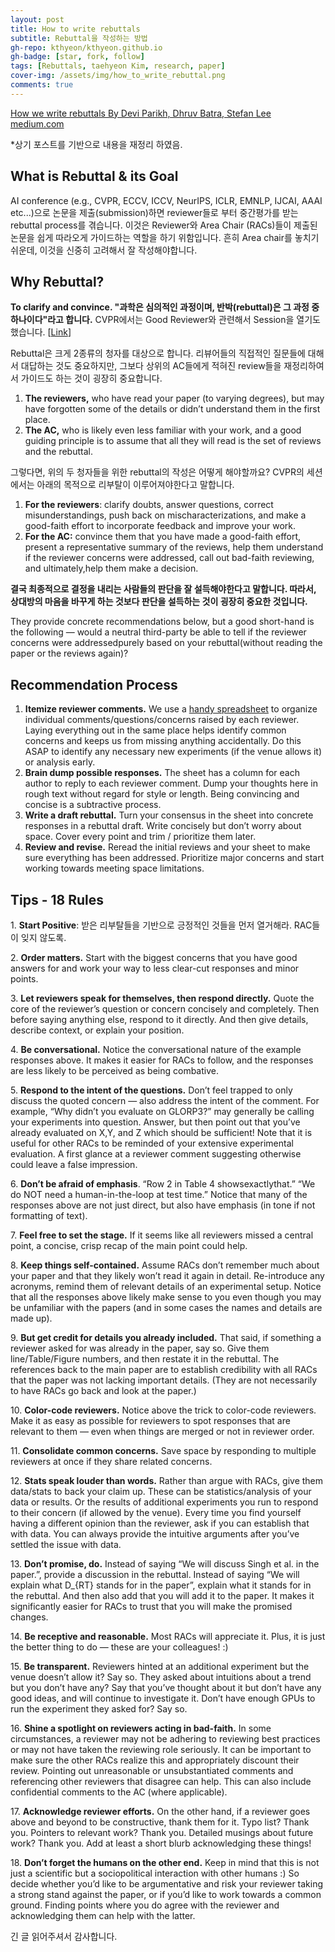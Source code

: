```yaml
---
layout: post
title: How to write rebuttals
subtitle: Rebuttal을 작성하는 방법
gh-repo: kthyeon/kthyeon.github.io
gh-badge: [star, fork, follow]
tags: [Rebuttals, taehyeon Kim, research, paper]
cover-img: /assets/img/how_to_write_rebuttal.png
comments: true
---
```

[How we write rebuttals By Devi Parikh, Dhruv Batra, Stefan Lee medium.com](https://medium.com/@deviparikh/how-we-write-rebuttals-dc84742fece1)

\*상기 포스트를 기반으로 내용을 재정리 하였음.

## **What is Rebuttal & its Goal**

AI conference (e.g., CVPR, ECCV, ICCV, NeurIPS, ICLR, EMNLP, IJCAI, AAAI etc...)으로 논문을 제출(submission)하면 reviewer들로 부터 중간평가를 받는 rebuttal process를 겪습니다. 이것은 Reviewer와 Area Chair (RACs)들이 제출된 논문을 쉽게 따라오게 가이드하는 역할을 하기 위함입니다. 흔히 Area chair를 놓치기 쉬운데, 이것을 신중히 고려해서 잘 작성해야합니다.

## **Why Rebuttal?**

**To clarify and convince. "과학은 심의적인 과정이며, 반박(rebuttal)은 그 과정 중 하나이다"라고 합니다.** CVPR에서는 Good Reviewer와 관련해서 Session을 열기도 했습니다. \[[Link](https://www.cc.gatech.edu/~parikh/citizenofcvpr/)\] 

Rebuttal은 크게 2종류의 청자를 대상으로 합니다. 리뷰어들의 직접적인 질문들에 대해서 대답하는 것도 중요하지만, 그보다 상위의 AC들에게 적혀진 review들을 재정리하여서 가이드도 하는 것이 굉장히 중요합니다.

1.  **The reviewers,** who have read your paper (to varying degrees), but may have forgotten some of the details or didn’t understand them in the first place.
2.  **The AC,** who is likely even less familiar with your work, and a good guiding principle is to assume that all they will read is the set of reviews and the rebuttal.

그렇다면, 위의 두 청자들을 위한 rebuttal의 작성은 어떻게 해야할까요? CVPR의 세션에서는 아래의 목적으로 리부탈이 이루어져야한다고 말합니다.

1.  **For the reviewers**: clarify doubts, answer questions, correct misunderstandings, push back on mischaracterizations, and make a good-faith effort to incorporate feedback and improve your work.
2.  **For the AC:** convince them that you have made a good-faith effort, present a representative summary of the reviews, help them understand if the reviewer concerns were addressed, call out bad-faith reviewing, and ultimately,help them make a decision.

**결국 최종적으로 결정을 내리는 사람들의 판단을 잘 설득해야한다고 말합니다. 따라서, 상대방의 마음을 바꾸게 하는 것보다 판단을 설득하는 것이 굉장히 중요한 것입니다.**

They provide concrete recommendations below, but a good short-hand is the following — would a neutral third-party be able to tell if the reviewer concerns were addressedpurely based on your rebuttal(without reading the paper or the reviews again)?

## **Recommendation Process**

1.  **Itemize reviewer comments.** We use a [handy spreadsheet](https://docs.google.com/spreadsheets/d/1-FqA8RfQY5XwycJLqjVLLM0QIVNwzelGJqpWSInCen0/edit?usp=sharing) to organize individual comments/questions/concerns raised by each reviewer. Laying everything out in the same place helps identify common concerns and keeps us from missing anything accidentally. Do this ASAP to identify any necessary new experiments (if the venue allows it) or analysis early.
2.  **Brain dump possible responses.** The sheet has a column for each author to reply to each reviewer comment. Dump your thoughts here in rough text without regard for style or length. Being convincing and concise is a subtractive process.
3.  **Write a draft rebuttal.** Turn your consensus in the sheet into concrete responses in a rebuttal draft. Write concisely but don’t worry about space. Cover every point and trim / prioritize them later.
4.  **Review and revise.** Reread the initial reviews and your sheet to make sure everything has been addressed. Prioritize major concerns and start working towards meeting space limitations.

## **Tips** - 18 Rules

1\. **Start Positive**: 받은 리부탈들을 기반으로 긍정적인 것들을 먼저 열거해라. RAC들이 잊지 않도록.

2\. **Order matters.** Start with the biggest concerns that you have good answers for and work your way to less clear-cut responses and minor points.

3\. **Let reviewers speak for themselves, then respond directly.** Quote the core of the reviewer’s question or concern concisely and completely. Then before saying anything else, respond to it directly. And then give details, describe context, or explain your position.

4\. **Be conversational.** Notice the conversational nature of the example responses above. It makes it easier for RACs to follow, and the responses are less likely to be perceived as being combative.

5\. **Respond to the intent of the questions.** Don’t feel trapped to only discuss the quoted concern — also address the intent of the comment. For example, “Why didn’t you evaluate on GLORP3?” may generally be calling your experiments into question. Answer, but then point out that you’ve already evaluated on X,Y, and Z which should be sufficient! Note that it is useful for other RACs to be reminded of your extensive experimental evaluation. A first glance at a reviewer comment suggesting otherwise could leave a false impression.

6\. **Don’t be afraid of emphasis**. “Row 2 in Table 4 showsexactlythat.” “We do NOT need a human-in-the-loop at test time.” Notice that many of the responses above are not just direct, but also have emphasis (in tone if not formatting of text).

7\. **Feel free to set the stage.** If it seems like all reviewers missed a central point, a concise, crisp recap of the main point could help.

8\. **Keep things self-contained.** Assume RACs don’t remember much about your paper and that they likely won’t read it again in detail. Re-introduce any acronyms, remind them of relevant details of an experimental setup. Notice that all the responses above likely make sense to you even though you may be unfamiliar with the papers (and in some cases the names and details are made up).

9\. **But get credit for details you already included.** That said, if something a reviewer asked for was already in the paper, say so. Give them line/Table/Figure numbers, and then restate it in the rebuttal. The references back to the main paper are to establish credibility with all RACs that the paper was not lacking important details. (They are not necessarily to have RACs go back and look at the paper.)

10\. **Color-code reviewers.** Notice above the trick to color-code reviewers. Make it as easy as possible for reviewers to spot responses that are relevant to them — even when things are merged or not in reviewer order.

11\. **Consolidate common concerns.** Save space by responding to multiple reviewers at once if they share related concerns.

12\. **Stats speak louder than words.** Rather than argue with RACs, give them data/stats to back your claim up. These can be statistics/analysis of your data or results. Or the results of additional experiments you run to respond to their concern (if allowed by the venue). Every time you find yourself having a different opinion than the reviewer, ask if you can establish that with data. You can always provide the intuitive arguments after you’ve settled the issue with data.

13\. **Don’t promise, do.** Instead of saying “We will discuss Singh et al. in the paper.”, provide a discussion in the rebuttal. Instead of saying “We will explain what D\_{RT} stands for in the paper”, explain what it stands for in the rebuttal. And then also add that you will add it to the paper. It makes it significantly easier for RACs to trust that you will make the promised changes.

14\. **Be receptive and reasonable.** Most RACs will appreciate it. Plus, it is just the better thing to do — these are your colleagues! :)

15\. **Be transparent.** Reviewers hinted at an additional experiment but the venue doesn’t allow it? Say so. They asked about intuitions about a trend but you don’t have any? Say that you’ve thought about it but don’t have any good ideas, and will continue to investigate it. Don’t have enough GPUs to run the experiment they asked for? Say so.


16\. **Shine a spotlight on reviewers acting in bad-faith.** In some circumstances, a reviewer may not be adhering to reviewing best practices or may not have taken the reviewing role seriously. It can be important to make sure the other RACs realize this and appropriately discount their review. Pointing out unreasonable or unsubstantiated comments and referencing other reviewers that disagree can help. This can also include confidential comments to the AC (where applicable).


17\. **Acknowledge reviewer efforts.** On the other hand, if a reviewer goes above and beyond to be constructive, thank them for it. Typo list? Thank you. Pointers to relevant work? Thank you. Detailed musings about future work? Thank you. Add at least a short blurb acknowledging these things!

18\. **Don’t forget the humans on the other end.** Keep in mind that this is not just a scientific but a sociopolitical interaction with other humans :) So decide whether you’d like to be argumentative and risk your reviewer taking a strong stand against the paper, or if you’d like to work towards a common ground. Finding points where you do agree with the reviewer and acknowledging them can help with the latter.


긴 글 읽어주셔서 감사합니다.